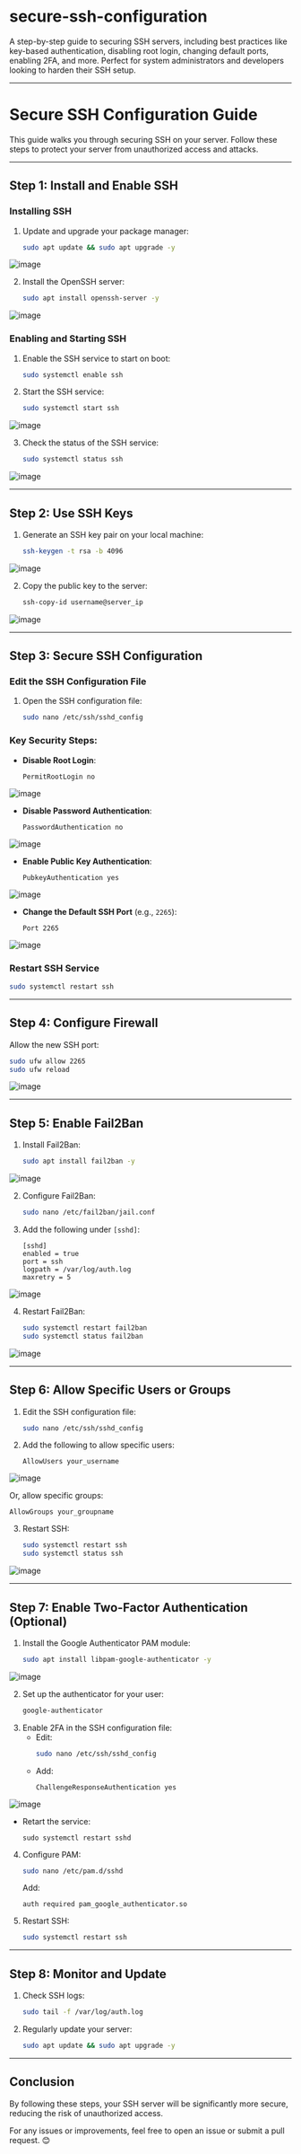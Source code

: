 # secure-ssh-configuration
A step-by-step guide to securing SSH servers, including best practices like key-based authentication, disabling root login, changing default ports, enabling 2FA, and more. Perfect for system administrators and developers looking to harden their SSH setup.

---

# Secure SSH Configuration Guide

This guide walks you through securing SSH on your server. Follow these steps to protect your server from unauthorized access and attacks.

---

## **Step 1: Install and Enable SSH**
### Installing SSH
1. Update and upgrade your package manager:
   ```bash
   sudo apt update && sudo apt upgrade -y
   ```
![image](https://github.com/user-attachments/assets/62aeddb9-bb42-487d-b012-1426358330de)

2. Install the OpenSSH server:
   ```bash
   sudo apt install openssh-server -y
   ```
![image](https://github.com/user-attachments/assets/f304c9c0-40cf-4937-9c97-0f3ce538bf96)

### Enabling and Starting SSH
1. Enable the SSH service to start on boot:
   ```bash
   sudo systemctl enable ssh
   ```
2. Start the SSH service:
   ```bash
   sudo systemctl start ssh
   ```

![image](https://github.com/user-attachments/assets/0c0bb7bd-6c81-4689-bc61-56ee13ba89cc)

3. Check the status of the SSH service:
   ```bash
   sudo systemctl status ssh
   ```

![image](https://github.com/user-attachments/assets/5b09b722-8bb2-46c8-baf5-f5575e076065)

---

## **Step 2: Use SSH Keys**
1. Generate an SSH key pair on your local machine:
   ```bash
   ssh-keygen -t rsa -b 4096
   ```

![image](https://github.com/user-attachments/assets/689372b7-72d2-472b-b598-694607d4fdbb)

2. Copy the public key to the server:
   ```bash
   ssh-copy-id username@server_ip
   ```

![image](https://github.com/user-attachments/assets/bdde71df-6b44-4068-84a7-dff95c3f2f9c)

---

## **Step 3: Secure SSH Configuration**

### Edit the SSH Configuration File
1. Open the SSH configuration file:
   ```bash
   sudo nano /etc/ssh/sshd_config
   ```

### Key Security Steps:
- **Disable Root Login**:
  ```plaintext
  PermitRootLogin no
  ```
![image](https://github.com/user-attachments/assets/3de39ac8-8782-40a4-989a-86275b4dae78)

- **Disable Password Authentication**:
  ```plaintext
  PasswordAuthentication no
  ```
![image](https://github.com/user-attachments/assets/062535a8-5d7a-49ca-83eb-1a757487efe9)

- **Enable Public Key Authentication**:
  ```plaintext
  PubkeyAuthentication yes
  ```
![image](https://github.com/user-attachments/assets/3cf08288-f939-401e-996e-9db5730a7a12)

- **Change the Default SSH Port** (e.g., `2265`):
  ```plaintext
  Port 2265
  ```
![image](https://github.com/user-attachments/assets/05f2bdd8-1783-4573-9897-549a3f5f78d6)

### Restart SSH Service
```bash
sudo systemctl restart ssh
```

---

## **Step 4: Configure Firewall**
Allow the new SSH port:
```bash
sudo ufw allow 2265
sudo ufw reload
```
![image](https://github.com/user-attachments/assets/4b4a1fe1-dd2f-4b38-9cb4-9a89256f469d)

---

## **Step 5: Enable Fail2Ban**
1. Install Fail2Ban:
   ```bash
   sudo apt install fail2ban -y
   ```
![image](https://github.com/user-attachments/assets/ed6549c0-6381-45aa-8f97-79f8a82d3834)

2. Configure Fail2Ban:
   ```bash
   sudo nano /etc/fail2ban/jail.conf
   ```
3. Add the following under `[sshd]`:
   ```plaintext
   [sshd]
   enabled = true
   port = ssh
   logpath = /var/log/auth.log
   maxretry = 5
   ```
![image](https://github.com/user-attachments/assets/1a95dedf-ea25-43a3-9a65-4f17a8e9c2e4)

4. Restart Fail2Ban:
   ```bash
   sudo systemctl restart fail2ban
   sudo systemctl status fail2ban
   ```
![image](https://github.com/user-attachments/assets/2dad24de-187c-409f-a808-ae0989d5501c)

---

## **Step 6: Allow Specific Users or Groups**
1. Edit the SSH configuration file:
   ```bash
   sudo nano /etc/ssh/sshd_config
   ```
2. Add the following to allow specific users:
   ```plaintext
   AllowUsers your_username
   ```
![image](https://github.com/user-attachments/assets/af88b08a-0920-4d48-9630-8081151e0563)

   Or, allow specific groups:
   ```plaintext
   AllowGroups your_groupname
   ```
3. Restart SSH:
   ```bash
   sudo systemctl restart ssh
   sudo systemctl status ssh
   ```
![image](https://github.com/user-attachments/assets/ebbede0f-d331-4534-983a-d64eb1f4a33d)

---

## **Step 7: Enable Two-Factor Authentication (Optional)**
1. Install the Google Authenticator PAM module:
   ```bash
   sudo apt install libpam-google-authenticator -y
   ```
![image](https://github.com/user-attachments/assets/5e4a11b2-62ef-42bc-b13c-cfb78194166e)

2. Set up the authenticator for your user:
   ```bash
   google-authenticator
   ```
3. Enable 2FA in the SSH configuration file:
   - Edit:
     ```bash
     sudo nano /etc/ssh/sshd_config
     ```
   - Add:
     ```plaintext
     ChallengeResponseAuthentication yes
     ```
![image](https://github.com/user-attachments/assets/3d7958f9-4593-49e8-870e-7a034aa48b68)

   - Retart the service:
       ```
       sudo systemctl restart sshd
       ```

4. Configure PAM:
   ```bash
   sudo nano /etc/pam.d/sshd
   ```
   Add:
   ```plaintext
   auth required pam_google_authenticator.so
   ```
5. Restart SSH:
   ```bash
   sudo systemctl restart ssh
   ```

---

## **Step 8: Monitor and Update**
1. Check SSH logs:
   ```bash
   sudo tail -f /var/log/auth.log
   ```
2. Regularly update your server:
   ```bash
   sudo apt update && sudo apt upgrade -y
   ```

---

## **Conclusion**
By following these steps, your SSH server will be significantly more secure, reducing the risk of unauthorized access.

For any issues or improvements, feel free to open an issue or submit a pull request. 😊
